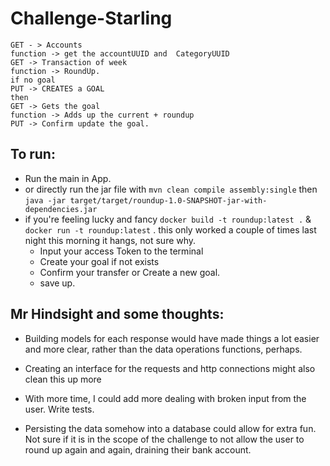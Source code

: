 # Challenge-Starling

``` the flow:
GET - > Accounts
function -> get the accountUUID and  CategoryUUID
GET -> Transaction of week
function -> RoundUp.
if no goal
PUT -> CREATES a GOAL
then
GET -> Gets the goal
function -> Adds up the current + roundup
PUT -> Confirm update the goal.
```

## To run:
- Run the main in App.
- or directly run the jar file with ``mvn clean compile assembly:single`` then ``java -jar target/target/roundup-1.0-SNAPSHOT-jar-with-dependencies.jar``
- if you're feeling lucky and fancy ``docker build -t roundup:latest .`` & ``docker run -t roundup:latest`` . this only worked a couple of times last night this morning it hangs, not sure why.
    - Input your access Token to the terminal
    - Create your goal if not exists
    - Confirm your transfer or Create a new goal.
    - save up.



## Mr Hindsight and some thoughts:
- Building models for each response would have made things a lot easier and more clear, rather than the data operations functions, perhaps.

- Creating an interface for the requests and http connections might also clean this up more
- With more time, I could add more dealing with broken input from the user. Write tests. 
- Persisting the data somehow into a database could allow for extra fun. Not sure if it is in the scope of the challenge to not allow the user to round up again and again, draining their bank account.
